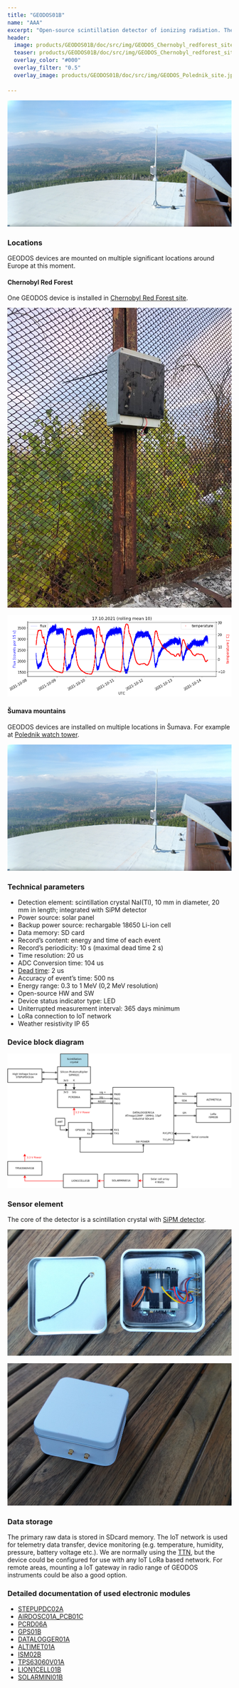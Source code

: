 ```yaml
---
title: "GEODOS01B"
name: "AAA"
excerpt: "Open-source scintillation detector of ionizing radiation. The device can be further modified according to specific requirements. Character of its construction makes it especially suitable for placement into mountaints for in-field measurements"
header:
  image: products/GEODOS01B/doc/src/img/GEODOS_Chernobyl_redforest_site.jpg
  teaser: products/GEODOS01B/doc/src/img/GEODOS_Chernobyl_redforest_site.jpg
  overlay_color: "#000"
  overlay_filter: "0.5"
  overlay_image: products/GEODOS01B/doc/src/img/GEODOS_Polednik_site.jpg

---
```



![GEODOS01A Installed on Polednik site](doc/src/img/GEODOS_Polednik_site.jpg)

### Locations

GEODOS devices are mounted on multiple significant locations around Europe at this moment.

#### Chernobyl Red Forest

One GEODOS device is installed in [Chernobyl Red Forest site](https://en.wikipedia.org/wiki/Red_Forest).

![GEODOS01A Installed in Chernobyl Red Forest site](doc/src/img/GEODOS_Chernobyl_redforest_site.jpg "GEODOS01A Installed in Chernobyl Red Forest site")

![GEODOS01A raw data before temperature compensation](doc/src/img/GEODOS_chernobyl_graph.png)

#### Šumava mountains

GEODOS devices are installed on multiple locations in Šumava. For example at [Polednik watch tower](https://cs.wikipedia.org/wiki/Poledn%C3%ADk_(%C5%A0umava)).

![GEODOS01A Installed on Polednik site](doc/src/img/GEODOS_Polednik_site.jpg)

### Technical parameters

* Detection element: scintillation crystal NaI(Tl), 10 mm in diameter, 20 mm in length; integrated with SiPM detector
* Power source: solar panel
* Backup power source: rechargable 18650 Li-ion cell
* Data memory: SD card
* Record’s content: energy and time of each event
* Record’s periodicity: 10 s (maximal dead time 2 s)
* Time resolution: 20 us
* ADC Conversion time: 104 us 
* [Dead time](https://en.wikipedia.org/wiki/Dead_time): 2 us
* Accuracy of event’s time: 500 ns
* Energy range: 0.3 to 1 MeV (0,2 MeV resolution)
* Open-source HW and SW
* Device status indicator type: LED
* Uniterrupted measurement interval: 365 days minimum
* LoRa connection to IoT network
* Weather resistivity IP 65


### Device block diagram

![GEODOS01A block diagram](hw/sch_pcb/GEODOS01B_block.png)

### Sensor element

The core of the detector is a scintillation crystal with [SiPM detector](https://en.wikipedia.org/wiki/Silicon_photomultiplier).

![Scintillation detector in box](doc/src/img/GEODOS01A_sensor.jpg)

![Scintillation detector housing](doc/src/img/GEODOS01A_sensor_box.jpg)

### Data storage

The primary raw data is stored in SDcard memory. The IoT network is used for telemetry data transfer, device monitoring (e.g. temperature, humidity, pressure, battery voltage etc.).  We are normally using the [TTN](https://www.thethingsnetwork.org/), but the device could be configured for use with any IoT LoRa based network.
For remote areas, mounting a IoT gateway in radio range of GEODOS instruments could be also a good option.

### Detailed documentation of used electronic modules

* [STEPUPDC02A](https://github.com/mlab-modules/STEPUPDC02)
* [AIRDOSC01A_PCB01C](https://github.com/UniversalScientificTechnologies/AIRDOSC01/tree/AIRDOSC01A/hw/sch_pcb/AIRDOSC01A_PCB01C)
* [PCRD06A](https://github.com/mlab-modules/PCRD06)
* [GPS01B](https://www.mlab.cz/module/GPS01B)
* [DATALOGGER01A](http://mlab.cz/module/DATALOGGER01A)
* [ALTIMET01A](https://github.com/mlab-modules/ALTIMET01)
* [ISM02B](https://github.com/mlab-modules/ISM02)
* [TPS63060V01A](https://github.com/mlab-modules/TPS63060V01)
* [LION1CELL01B](https://github.com/mlab-modules/LION1CELL01)
* [SOLARMINI01B](https://github.com/mlab-modules/SOLARMINI01)
